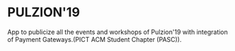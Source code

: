 # PULZION'19
App to publicize all the events and workshops of Pulzion'19 with integration of Payment Gateways.(PICT ACM Student Chapter (PASC)).
